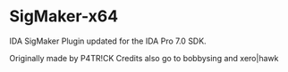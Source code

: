 # SigMaker-x64

IDA SigMaker Plugin updated for the IDA Pro 7.0 SDK.

Originally made by P4TR!CK
Credits also go to bobbysing and xero|hawk
